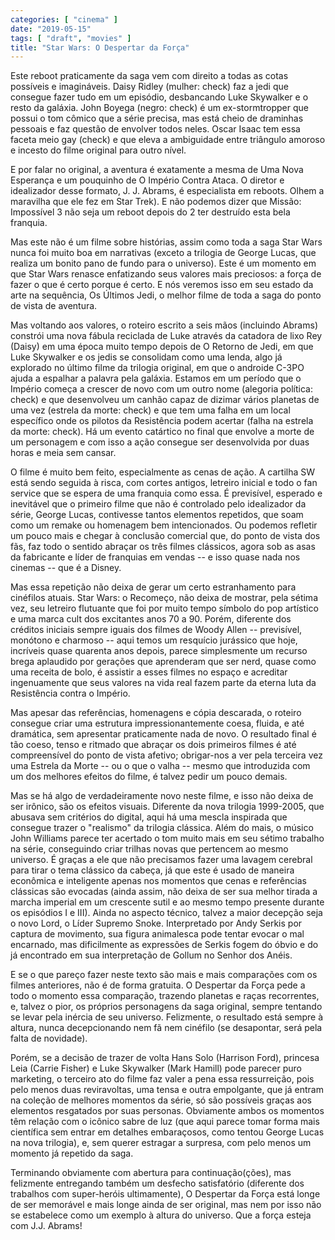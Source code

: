 ```yaml
---
categories: [ "cinema" ]
date: "2019-05-15"
tags: [ "draft", "movies" ]
title: "Star Wars: O Despertar da Força"
---
```

Este reboot praticamente da saga vem com direito a todas as cotas
possíveis e imagináveis. Daisy Ridley (mulher: check) faz a jedi que
consegue fazer tudo em um episódio, desbancando Luke Skywalker e o resto
da galáxia. John Boyega (negro: check) é um ex-stormtropper que possui
o tom cômico que a série precisa, mas está cheio de draminhas pessoais
e faz questão de envolver todos neles. Oscar Isaac tem essa faceta meio
gay (check) e que eleva a ambiguidade entre triângulo amoroso e incesto
do filme original para outro nível.

E por falar no original, a aventura é exatamente a mesma de Uma
Nova Esperança e um pouquinho de O Império Contra Ataca. O diretor e
idealizador desse formato, J. J. Abrams, é especialista em reboots. Olhem
a maravilha que ele fez em Star Trek). E não podemos dizer que Missão:
Impossível 3 não seja um reboot depois do 2 ter destruído esta bela
franquia.

Mas este não é um filme sobre histórias, assim como toda a saga Star
Wars nunca foi muito boa em narrativas (exceto a trilogia de George
Lucas, que realiza um bonito pano de fundo para o universo). Este é um
momento em que Star Wars renasce enfatizando seus valores mais preciosos:
a força de fazer o que é certo porque é certo. E nós veremos isso
em seu estado da arte na sequência, Os Últimos Jedi, o melhor filme
de toda a saga do ponto de vista de aventura.

Mas voltando aos valores, o roteiro escrito a seis mãos (incluindo
Abrams) constrói uma nova fábula reciclada de Luke através da catadora
de lixo Rey (Daisy) em uma época muito tempo depois de O Retorno de
Jedi, em que Luke Skywalker e os jedis se consolidam como uma lenda,
algo já explorado no último filme da trilogia original, em que o
androide C-3PO ajuda a espalhar a palavra pela galáxia. Estamos em
um período que o Império começa a crescer de novo com um outro nome
(alegoria política: check) e que desenvolveu um canhão capaz de dizimar
vários planetas de uma vez (estrela da morte: check) e que tem uma falha
em um local específico onde os pilotos da Resistência podem acertar
(falha na estrela da morte: check). Há um evento catártico no final
que envolve a morte de um personagem e com isso a ação consegue ser
desenvolvida por duas horas e meia sem cansar.

O filme é muito bem feito, especialmente as cenas de ação. A cartilha
SW está sendo seguida à risca, com cortes antigos, letreiro inicial
e todo o fan service que se espera de uma franquia como essa. É
previsível, esperado e inevitável que o primeiro filme que não
é controlado pelo idealizador da série, George Lucas, contivesse
tantos elementos repetidos, que soam como um remake ou homenagem bem
intencionados. Ou podemos refletir um pouco mais e chegar à conclusão
comercial que, do ponto de vista dos fãs, faz todo o sentido abraçar
os três filmes clássicos, agora sob as asas da fabricante e líder de
franquias em vendas -- e isso quase nada nos cinemas -- que é a Disney.

Mas essa repetição não deixa de gerar um certo estranhamento para
cinéfilos atuais. Star Wars: o Recomeço, não deixa de mostrar, pela
sétima vez, seu letreiro flutuante que foi por muito tempo símbolo do
pop artístico e uma marca cult dos excitantes anos 70 a 90. Porém,
diferente dos créditos iniciais sempre iguais dos filmes de Woody
Allen -- previsível, monótono e charmoso -- aqui temos um resquício
jurássico que hoje, incríveis quase quarenta anos depois, parece
simplesmente um recurso brega aplaudido por gerações que aprenderam
que ser nerd, quase como uma receita de bolo, é assistir a esses filmes
no espaço e acreditar ingenuamente que seus valores na vida real fazem
parte da eterna luta da Resistência contra o Império.

Mas apesar das referências, homenagens e cópia descarada, o roteiro
consegue criar uma estrutura impressionantemente coesa, fluida, e até
dramática, sem apresentar praticamente nada de novo. O resultado final é
tão coeso, tenso e ritmado que abraçar os dois primeiros filmes é até
compreensível do ponto de vista afetivo; obrigar-nos a ver pela terceira
vez uma Estrela da Morte -- ou o que o valha -- mesmo que introduzida
com um dos melhores efeitos do filme, é talvez pedir um pouco demais.

Mas se há algo de verdadeiramente novo neste filme, e isso não deixa
de ser irônico, são os efeitos visuais. Diferente da nova trilogia
1999-2005, que abusava sem critérios do digital, aqui há uma mescla
inspirada que consegue trazer o "realismo" da trilogia clássica. Além
do mais, o músico John Williams parece ter acertado o tom muito mais
em seu sétimo trabalho na série, conseguindo criar trilhas novas
que pertencem ao mesmo universo. É graças a ele que não precisamos
fazer uma lavagem cerebral para tirar o tema clássico da cabeça,
já que este é usado de maneira econômica e inteligente apenas nos
momentos que cenas e referências clássicas são evocadas (ainda assim,
não deixa de ser sua melhor tirada a marcha imperial em um crescente
sutil e ao mesmo tempo presente durante os episódios I e III). Ainda no
aspecto técnico, talvez a maior decepção seja o novo Lord, o Líder
Supremo Snoke. Interpretado por Andy Serkis por captura de movimento, sua
figura animalesca pode tentar evocar o mal encarnado, mas dificilmente
as expressões de Serkis fogem do óbvio e do já encontrado em sua
interpretação de Gollum no Senhor dos Anéis.

E se o que pareço fazer neste texto são mais e mais comparações com
os filmes anteriores, não é de forma gratuita. O Despertar da Força
pede a todo o momento essa comparação, trazendo planetas e raças
recorrentes, e, talvez o pior, os próprios personagens da saga original,
sempre tentando se levar pela inércia de seu universo. Felizmente,
o resultado está sempre à altura, nunca decepcionando nem fã nem
cinéfilo (se desapontar, será pela falta de novidade).

Porém, se a decisão de trazer de volta Hans Solo (Harrison Ford),
princesa Leia (Carrie Fisher) e Luke Skywalker (Mark Hamill) pode
parecer puro marketing, o terceiro ato do filme faz valer a pena
essa ressurreição, pois pelo menos duas reviravoltas, uma tensa e
outra empolgante, que já entram na coleção de melhores momentos da
série, só são possíveis graças aos elementos resgatados por suas
personas. Obviamente ambos os momentos têm relação com o icônico
sabre de luz (que aqui parece tomar forma mais científica sem entrar em
detalhes embaraçosos, como tentou George Lucas na nova trilogia), e,
sem querer estragar a surpresa, com pelo menos um momento já repetido
da saga.

Terminando obviamente com abertura para continuação(ções), mas
felizmente entregando também um desfecho satisfatório (diferente dos
trabalhos com super-heróis ultimamente), O Despertar da Força está
longe de ser memorável e mais longe ainda de ser original, mas nem por
isso não se estabelece como um exemplo à altura do universo. Que a
força esteja com J.J. Abrams!
